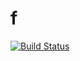 f
=

[![Build Status](https://travis-ci.com/cedfactory/f.svg?branch=main)](https://travis-ci.com/cedfactory/f)
    